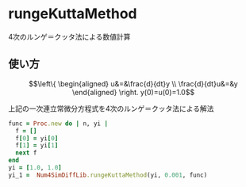 rungeKuttaMethod
================
4次のルンゲ＝クッタ法による数値計算

## 使い方

```math
\left\{
  \begin{aligned}
    u&=&\frac{d}{dt}y \\
    \frac{d}{dt}u&=&y
  \end{aligned}
\right.
y(0)=u(0)=1.0
```
上記の一次連立常微分方程式を4次のルンゲ＝クッタ法による解法

```ruby
func = Proc.new do | n, yi |
  f = []
  f[0] = yi[0]
  f[1] = yi[1]
  next f
end
yi = [1.0, 1.0] 
yi_1 =  Num4SimDiffLib.rungeKuttaMethod(yi, 0.001, func)
```

